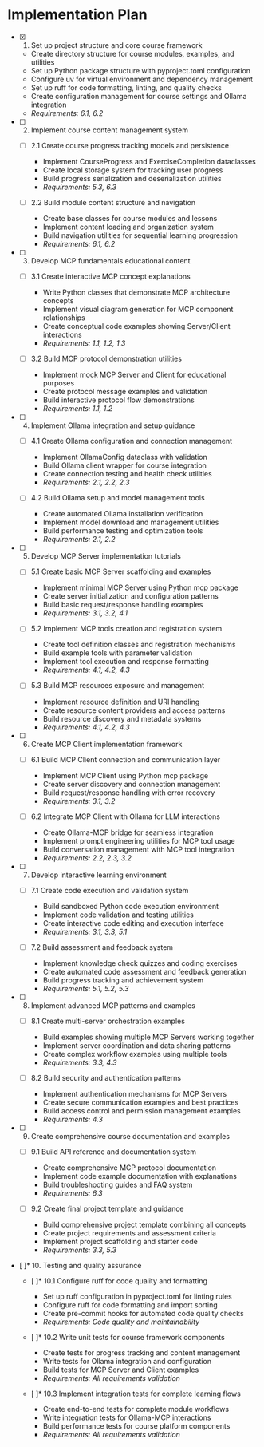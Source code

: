 # Implementation Plan

- [x] 1. Set up project structure and core course framework
  - Create directory structure for course modules, examples, and utilities
  - Set up Python package structure with pyproject.toml configuration
  - Configure uv for virtual environment and dependency management
  - Set up ruff for code formatting, linting, and quality checks
  - Create configuration management for course settings and Ollama integration
  - _Requirements: 6.1, 6.2_

- [ ] 2. Implement course content management system
  - [ ] 2.1 Create course progress tracking models and persistence
    - Implement CourseProgress and ExerciseCompletion dataclasses
    - Create local storage system for tracking user progress
    - Build progress serialization and deserialization utilities
    - _Requirements: 5.3, 6.3_
  
  - [ ] 2.2 Build module content structure and navigation
    - Create base classes for course modules and lessons
    - Implement content loading and organization system
    - Build navigation utilities for sequential learning progression
    - _Requirements: 6.1, 6.2_

- [ ] 3. Develop MCP fundamentals educational content
  - [ ] 3.1 Create interactive MCP concept explanations
    - Write Python classes that demonstrate MCP architecture concepts
    - Implement visual diagram generation for MCP component relationships
    - Create conceptual code examples showing Server/Client interactions
    - _Requirements: 1.1, 1.2, 1.3_
  
  - [ ] 3.2 Build MCP protocol demonstration utilities
    - Implement mock MCP Server and Client for educational purposes
    - Create protocol message examples and validation
    - Build interactive protocol flow demonstrations
    - _Requirements: 1.1, 1.2_

- [ ] 4. Implement Ollama integration and setup guidance
  - [ ] 4.1 Create Ollama configuration and connection management
    - Implement OllamaConfig dataclass with validation
    - Build Ollama client wrapper for course integration
    - Create connection testing and health check utilities
    - _Requirements: 2.1, 2.2, 2.3_
  
  - [ ] 4.2 Build Ollama setup and model management tools
    - Create automated Ollama installation verification
    - Implement model download and management utilities
    - Build performance testing and optimization tools
    - _Requirements: 2.1, 2.2_

- [ ] 5. Develop MCP Server implementation tutorials
  - [ ] 5.1 Create basic MCP Server scaffolding and examples
    - Implement minimal MCP Server using Python mcp package
    - Create server initialization and configuration patterns
    - Build basic request/response handling examples
    - _Requirements: 3.1, 3.2, 4.1_
  
  - [ ] 5.2 Implement MCP tools creation and registration system
    - Create tool definition classes and registration mechanisms
    - Build example tools with parameter validation
    - Implement tool execution and response formatting
    - _Requirements: 4.1, 4.2, 4.3_
  
  - [ ] 5.3 Build MCP resources exposure and management
    - Implement resource definition and URI handling
    - Create resource content providers and access patterns
    - Build resource discovery and metadata systems
    - _Requirements: 4.1, 4.2, 4.3_

- [ ] 6. Create MCP Client implementation framework
  - [ ] 6.1 Build MCP Client connection and communication layer
    - Implement MCP Client using Python mcp package
    - Create server discovery and connection management
    - Build request/response handling with error recovery
    - _Requirements: 3.1, 3.2_
  
  - [ ] 6.2 Integrate MCP Client with Ollama for LLM interactions
    - Create Ollama-MCP bridge for seamless integration
    - Implement prompt engineering utilities for MCP tool usage
    - Build conversation management with MCP tool integration
    - _Requirements: 2.2, 2.3, 3.2_

- [ ] 7. Develop interactive learning environment
  - [ ] 7.1 Create code execution and validation system
    - Build sandboxed Python code execution environment
    - Implement code validation and testing utilities
    - Create interactive code editing and execution interface
    - _Requirements: 3.1, 3.3, 5.1_
  
  - [ ] 7.2 Build assessment and feedback system
    - Implement knowledge check quizzes and coding exercises
    - Create automated code assessment and feedback generation
    - Build progress tracking and achievement system
    - _Requirements: 5.1, 5.2, 5.3_

- [ ] 8. Implement advanced MCP patterns and examples
  - [ ] 8.1 Create multi-server orchestration examples
    - Build examples showing multiple MCP Servers working together
    - Implement server coordination and data sharing patterns
    - Create complex workflow examples using multiple tools
    - _Requirements: 3.3, 4.3_
  
  - [ ] 8.2 Build security and authentication patterns
    - Implement authentication mechanisms for MCP Servers
    - Create secure communication examples and best practices
    - Build access control and permission management examples
    - _Requirements: 4.3_

- [ ] 9. Create comprehensive course documentation and examples
  - [ ] 9.1 Build API reference and documentation system
    - Create comprehensive MCP protocol documentation
    - Implement code example documentation with explanations
    - Build troubleshooting guides and FAQ system
    - _Requirements: 6.3_
  
  - [ ] 9.2 Create final project template and guidance
    - Build comprehensive project template combining all concepts
    - Create project requirements and assessment criteria
    - Implement project scaffolding and starter code
    - _Requirements: 3.3, 5.3_

- [ ]* 10. Testing and quality assurance
  - [ ]* 10.1 Configure ruff for code quality and formatting
    - Set up ruff configuration in pyproject.toml for linting rules
    - Configure ruff for code formatting and import sorting
    - Create pre-commit hooks for automated code quality checks
    - _Requirements: Code quality and maintainability_
  
  - [ ]* 10.2 Write unit tests for course framework components
    - Create tests for progress tracking and content management
    - Write tests for Ollama integration and configuration
    - Build tests for MCP Server and Client examples
    - _Requirements: All requirements validation_
  
  - [ ]* 10.3 Implement integration tests for complete learning flows
    - Create end-to-end tests for complete module workflows
    - Write integration tests for Ollama-MCP interactions
    - Build performance tests for course platform components
    - _Requirements: All requirements validation_